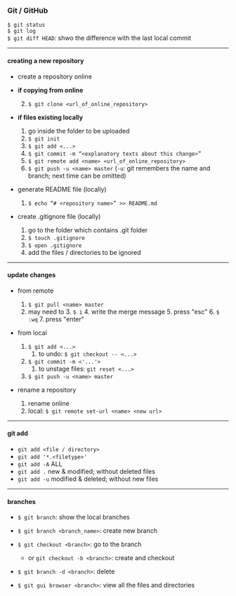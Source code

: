 ### Git / GitHub

`$ git status`  
`$ git log`  
`$ git diff HEAD`: shwo the difference with the last local commit

---

#### creating a new repository

- create a repository online

- **if copying from online**

    2. `$ git clone <url_of_online_repository>`

- **if files existing locally**

    1. go inside the folder to be uploaded
    2. `$ git init`
    4. `$ git add <...>`
    5. `$ git commit -m “<explanatory texts about this change>”`
    6. `$ git remote add <name> <url_of_online_repository>`
    7. `$ git push -u <name> master` (`-u`: git remembers the name and branch; next time can be omitted)

- generate README file (locally)
    1. `$ echo “# <repository name>” >> README.md`

- create .gitignore file (locally)
    1. go to the folder which contains .git folder
    2. `$ touch .gitignore`
    3. `$ open .gitignore`
    4. add the files / directories to be ignored

---

#### update changes

- from remote
    1. `$ git pull <name> master`
    2. may need to
        3. `$ i`
        4. write the merge message
        5. press "esc"
        6. `$ :wq`
        7. press "enter"

- from local
    1. `$ git add <...>`
        1. to undo: `$ git checkout -- <...>`
    2. `$ git commit -m <'...'>`
        1. to unstage files: `git reset <...>`
    3. `$ git push -u <name> master`

- rename a repository
    1. rename online
    2. local: `$ git remote set-url <name> <new url>`

---

#### git add

* `git add <file / directory>`
* `git add '*.<filetype>'`
* `git add -A` ALL
* `git add .` new & modified; without deleted files
* `git add -u` modified & deleted; without new files

---

#### branches

* `$ git branch`: show the local branches
* `$ git branch <branch_name>`: create new branch
* `$ git checkout <branch>`: go to the branch
    * or `git checkout -b <branch>`: create and checkout
* `$ git branch -d <branch>`: delete

* `$ git gui browser <branch>`: view all the files and directories
